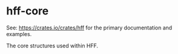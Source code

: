 # hff-core
See: https://crates.io/crates/hff for the primary documentation and examples.

The core structures used within HFF.
